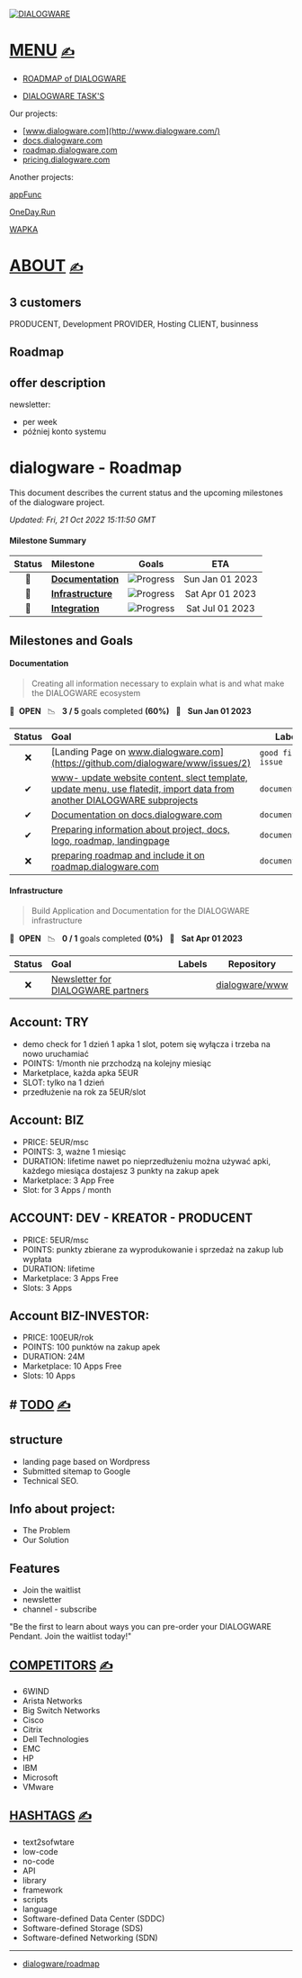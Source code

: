 

[![DIALOGWARE](http://logo.dialogware.com/dialogware-2lines.png)](http://roadmap.dialogware.com/)

# [MENU](https://github.com/dialogware/roadmap/blob/main/DOCS/MENU.md)  [<span style='font-size:20px;'>&#x270D;</span>](https://github.com/dialogware/roadmap/edit/main/DOCS/MENU.md)

+ [ROADMAP of DIALOGWARE](https://github.com/orgs/dialogware/projects/2/views/1)

+ [DIALOGWARE TASK'S](https://github.com/orgs/dialogware/projects/1/views/1)

Our projects:

+ [www.dialogware.com](http://www.dialogware.com/)
+ [docs.dialogware.com](http://docs.dialogware.com/)
+ [roadmap.dialogware.com](http://roadmap.dialogware.com/)
+ [pricing.dialogware.com](http://pricing.dialogware.com/)


Another projects:

[appFunc](https://github.com/orgs/appfunc/repositories)

[OneDay.Run](https://github.com/orgs/oneday-run/repositories)

[WAPKA](https://github.com/wapka-pl)


# [ABOUT](https://github.com/dialogware/roadmap/blob/main/DOCS/ABOUT.md) [<span style='font-size:20px;'>&#x270D;</span>](https://github.com/dialogware/roadmap/edit/main/DOCS/ABOUT.md)

## 3 customers

PRODUCENT, Development
PROVIDER, Hosting
CLIENT, businness


## Roadmap

## offer description
newsletter:
+ per week
+ później konto systemu


# dialogware - Roadmap

This document describes the current status and the upcoming milestones of the dialogware project.

*Updated: Fri, 21 Oct 2022 15:11:50 GMT*

#### Milestone Summary

| Status | Milestone | Goals | ETA |
| :---: | :--- | :---: | :---: |
| 🚀 | **[Documentation](#documentation)** | ![Progress](http://progressed.io/bar/60) | Sun Jan 01 2023 |
| 🚀 | **[Infrastructure](#infrastructure)** | ![Progress](http://progressed.io/bar/0) | Sat Apr 01 2023 |
| 🚀 | **[Integration](#integration)** | ![Progress](http://progressed.io/bar/0) | Sat Jul 01 2023 |

## Milestones and Goals

#### Documentation

> Creating all information necessary to explain what is and what make the DIALOGWARE ecosystem

🚀 &nbsp;**OPEN** &nbsp;&nbsp;📉 &nbsp;&nbsp;**3 / 5** goals completed **(60%)** &nbsp;&nbsp;📅 &nbsp;&nbsp;**Sun Jan 01 2023**

| Status | Goal | Labels | Repository |
| :---: | :--- | --- | --- |
| ❌ | [Landing Page on www.dialogware.com](https://github.com/dialogware/www/issues/2) |`good first issue`| <a href=https://github.com/dialogware/www>dialogware/www</a> |
| ✔ | [www- update website content, slect template, update menu, use flatedit, import data from another DIALOGWARE subprojects](https://github.com/dialogware/www/issues/1) |`documentation`| <a href=https://github.com/dialogware/www>dialogware/www</a> |
| ✔ | [Documentation on docs.dialogware.com](https://github.com/dialogware/docs/issues/1) |`documentation`| <a href=https://github.com/dialogware/docs>dialogware/docs</a> |
| ✔ | [Preparing information about project, docs, logo, roadmap, landingpage](https://github.com/dialogware/roadmap/issues/2) |`documentation`| <a href=https://github.com/dialogware/roadmap>dialogware/roadmap</a> |
| ❌ | [preparing roadmap and include it on roadmap.dialogware.com](https://github.com/dialogware/roadmap/issues/1) |`documentation`| <a href=https://github.com/dialogware/roadmap>dialogware/roadmap</a> |


#### Infrastructure

> Build Application and Documentation for the DIALOGWARE infrastructure

🚀 &nbsp;**OPEN** &nbsp;&nbsp;📉 &nbsp;&nbsp;**0 / 1** goals completed **(0%)** &nbsp;&nbsp;📅 &nbsp;&nbsp;**Sat Apr 01 2023**

| Status | Goal | Labels | Repository |
| :---: | :--- | --- | --- |
| ❌ | [Newsletter for DIALOGWARE partners](https://github.com/dialogware/www/issues/4) | | <a href=https://github.com/dialogware/www>dialogware/www</a> |






## Account: TRY
+ demo check for 1 dzień 1 apka 1 slot, potem się wyłącza i trzeba na nowo uruchamiać
+ POINTS: 1/month nie przchodzą na kolejny miesiąc
+ Marketplace, każda apka 5EUR
+ SLOT: tylko na 1 dzień
+ przedłużenie na rok za 5EUR/slot

## Account: BIZ
+ PRICE: 5EUR/msc
+ POINTS: 3, ważne 1 miesiąc
+ DURATION: lifetime nawet po nieprzedłużeniu można używać apki, każdego miesiąca dostajesz 3 punkty na zakup apek
+ Marketplace: 3 App Free
+ Slot: for 3 Apps / month

## ACCOUNT: DEV - KREATOR - PRODUCENT
+ PRICE: 5EUR/msc
+ POINTS: punkty zbierane za wyprodukowanie i sprzedaż na zakup lub wypłata
+ DURATION: lifetime
+ Marketplace: 3 Apps Free
+ Slots: 3 Apps

## Account BIZ-INVESTOR:
+ PRICE: 100EUR/rok
+ POINTS: 100 punktów na zakup apek
+ DURATION: 24M
+ Marketplace: 10 Apps Free
+ Slots: 10 Apps
## # [TODO](https://github.com/dialogware/roadmap/blob/main/TODO/17.10.2022.md) [<span style='font-size:20px;'>&#x270D;</span>](https://github.com/dialogware/roadmap/edit/main/TODO/17.10.2022.md)

## structure
+ landing page based on Wordpress
+ Submitted sitemap to Google
+ Technical SEO. 

## Info about project:
+ The Problem
+ Our Solution


## Features
+ Join the waitlist
+ newsletter
+ channel - subscribe

"Be the first to learn about ways you can pre-order your DIALOGWARE Pendant. Join the waitlist today!"


## [COMPETITORS](https://github.com/dialogware/roadmap/blob/main/DOCS/COMPETITORS.md) [<span style='font-size:20px;'>&#x270D;</span>](https://github.com/dialogware/roadmap/edit/main/DOCS/COMPETITORS.md)

+ 6WIND
+ Arista Networks 
+ Big Switch Networks 
+ Cisco
+ Citrix 
+ Dell Technologies
+ EMC
+ HP 
+ IBM 
+ Microsoft 
+ VMware

## [HASHTAGS](https://github.com/dialogware/www/blob/main/DOCS/TAGS.md) [<span style='font-size:20px;'>&#x270D;</span>](https://github.com/dialogware/www/edit/main/DOCS/TAGS.md)

+ text2sofwtare
+ low-code 
+ no-code
+ API
+ library
+ framework 
+ scripts
+ language
+ Software-defined Data Center (SDDC)
+ Software-defined Storage (SDS)
+ Software-defined Networking (SDN)


---

+ [dialogware/roadmap](https://github.com/dialogware/roadmap)
